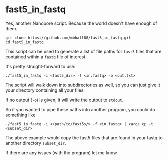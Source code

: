 # fast5_in_fastq
Yes, another Nanopore script. Because the world doesn't have enough of them.

    git clone https://github.com/mbhall88/fast5_in_fastq.git
    cd fast5_in_fastq

This script can be used to generate a list of file paths for `fast5` files that are contained within a `fastq` file of interest.

It's pretty straight-forward to use:

    ./fast5_in_fastq -i <fast5_dir> -f <in.fastq> -o <out.txt>

The script will walk down into subdirectories as well, so you can just give it your directory containing all your files.

If no output (`-o`) is given, it will write the output to `stdout`. 

So if you wanted to pipe these paths into another program, you could do something like

    ./fast5_in_fastq -i </path/to/fast5s/> -f <in.fastq> | xargs cp -t <subset_dir>

The above example would copy the fast5 files that are found in your fastq to another directory `subset_dir`.

If there are any issues (with the program) let me know. 
